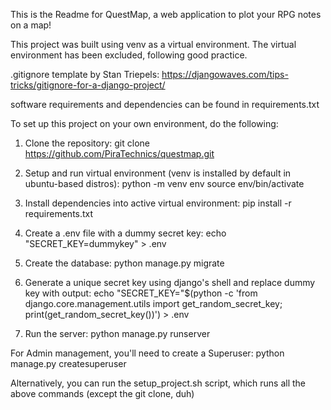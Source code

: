 This is the Readme for QuestMap, a web application to plot your RPG notes on a map!

This project was built using venv as a virtual environment. The virtual environment has been excluded, following good practice.

.gitignore template by Stan Triepels: https://djangowaves.com/tips-tricks/gitignore-for-a-django-project/

software requirements and dependencies can be found in requirements.txt

To set up this project on your own environment, do the following:

1. Clone the repository:
	git clone https://github.com/PiraTechnics/questmap.git

2. Setup and run virtual environment (venv is installed by default in ubuntu-based distros):
	python -m venv env
	source env/bin/activate

3. Install dependencies into active virtual environment:
	pip install -r requirements.txt

4. Create a .env file with a dummy secret key:
	 echo "SECRET_KEY=dummykey" > .env

5. Create the database:
	python manage.py migrate

6. Generate a unique secret key using django's shell and replace dummy key with output:
	echo "SECRET_KEY="$(python -c 'from django.core.management.utils import get_random_secret_key; print(get_random_secret_key())') > .env

7. Run the server:
	python manage.py runserver

For Admin management, you'll need to create a Superuser:
	python manage.py createsuperuser

Alternatively, you can run the setup_project.sh script, which runs all the above commands (except the git clone, duh)
